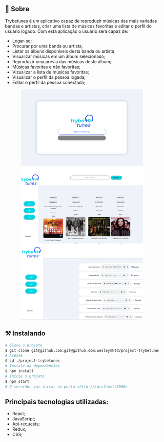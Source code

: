 ## 🧐 Sobre

<p align="left"> 
	Trybetunes é um aplicativo capaz de reproduzir músicas das mais variadas bandas e artistas, criar uma lista de músicas favoritas e editar o perfil do usuário logado. Com esta aplicação o usuário será capaz de:

- Logar-se;
- Procurar por uma banda ou artista;
- Listar os álbuns disponíveis desta banda ou artista;
- Visualizar músicas em um álbum selecionado;
- Reproduzir uma prévia das músicas deste álbum;
- Músicas favoritas e não favoritas;
- Vizualizar a lista de músicas favoritas;
- Visualizar o perfil da pessoa logada;
- Editar o perfil da pessoa conectada;
</p>

<div align="center" display="inline">
<img src="./src/img/my-login.png" alt="login" width="400px" height="250px">
<img src="./src/img/my-search-music.png" alt="wallet" width="400px" height="250px">
<img src="./src/img/my-album.png" alt="login" width="400px">
</div>

## ⚒ Instalando <a name = "installing"></a>

```bash
# Clone o projeto
$ git clone git@github.com:git@github.com:wesleymktd/project-trybetunes.git
# Acesse
$ cd ./project-trybetunes
# Instale as dependencias
$ npm install
# Inicie o projeto
$ npm start
# O servidor vai inicar na porta <http://localhost:3000>
```

## Principais tecnologias utilizadas:

- React;
- JavaScript;
- Api-requests;
- Redux;
- CSS;
